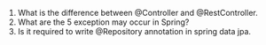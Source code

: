 1. What is the difference between @Controller and @RestController. 
2. What are the 5 exception may occur in Spring?
3. Is it required to write @Repository annotation in spring data jpa. 